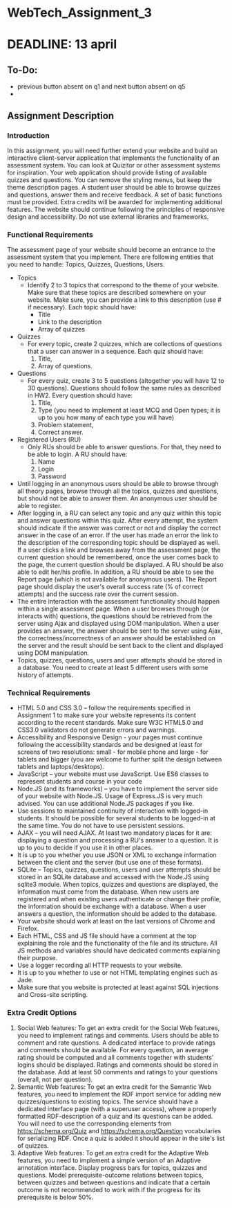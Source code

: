 # WebTech_Assignment_3
# DEADLINE: 13 april

## To-Do:
- previous button absent on q1 and next button absent on q5
- 

## Assignment Description
### Introduction
In this assignment, you will need further extend your website and build an interactive client-server application that implements the functionality
of an assessment system. You can look at Quizitor or other assessment systems for inspiration.
Your web application should provide listing of available quizzes and questions.
You can remove the styling menus, but keep the theme description pages.
A student user should be able to browse quizzes and questions, answer them and receive feedback.
A set of basic functions must be provided. Extra credits will be awarded for implementing additional features.
The website should continue following the principles of responsive design and accessibility.
Do not use external libraries and frameworks.

### Functional Requirements
The assessment page of your website should become an entrance to the assessment system that you implement.
There are following entities that you need to handle: Topics, Quizzes, Questions, Users.


- Topics
  - Identify 2 to 3 topics that correspond to the theme of your website. Make sure that these topics are described somewhere on your website. Make sure, you can provide a link to this description (use # if necessary). Each topic should have:
    - Title
    - Link to the description
    - Array of quizzes
- Quizzes
  - For every topic, create 2 quizzes, which are collections of questions that a user can answer in a sequence. Each quiz should have:
     1. Title,
     2. Array of questions.
- Questions
  - For every quiz, create 3 to 5 questions (altogether you will have 12 to 30 questions). Questions should follow the same rules as described in HW2. Every question should have:
    1. Title,
    2. Type (you need to implement at least MCQ and Open types; it is up to you how many of each type you will have)
    3. Problem statement,
    4. Correct answer.
- Registered Users (RU)
  - Only RUs should be able to answer questions. For that, they need to be able to login. A RU should have:
    1. Name
    2. Login
    3. Password
- Until logging in an anonymous users should be able to browse through all theory pages, browse through all the topics, quizzes and questions, but should not be able to answer them. An anonymous user should be able to register.
- After logging in, a RU can select any topic and any quiz within this topic and answer questions within this quiz. After every attempt, the system should indicate if the answer was correct or not and display the correct answer in the case of an error. If the user has made an error the link to the description of the corresponding topic should be displayed as well. If a user clicks a link and browses away from the assessment page, the current question should be remembered, once the user comes back to the page, the current question should be displayed. A RU should be also able to edit her/his profile. In addition, a RU should be able to see the Report page (which is not available for anonymous users). The Report page should display the user's overall success rate (% of correct attempts) and the success rate over the current session.
- The entire interaction with the assessment functionality should happen within a single assessment page. When a user browses through (or interacts with) questions, the questions should be retrieved from the server using Ajax and displayed using DOM manipulation. When a user provides an answer,  the answer should be sent to the server using Ajax, the correctness/incorrectness of an answer should be established on the server and the result should be sent back to the client and displayed using DOM manipulation.
- Topics, quizzes, questions, users and user attempts should be stored in a database. You need to create at least 5 different users with some history of attempts.

### Technical Requirements
- HTML 5.0 and CSS 3.0 – follow the requirements specified in Assignment 1 to make sure your website represents its content according to the recent standards. Make sure W3C HTML5.0 and CSS3.0 validators do not generate errors and warnings.
- Accessibility and Responsive Design - your pages must continue following the accessibility standards and be designed at least for screens of two resolutions: small - for mobile phone and large - for tablets and bigger (you are welcome to further split the design between tablets and laptops/desktops).
- JavaScript – your website must use JavaScript. Use ES6 classes to represent students and course in your code
- Node.JS (and its frameworks) – you have to implement the server side of your website with Node.JS. Usage of Express.JS is very much advised. You can use additional Node.JS packages if you like.
- Use sessions to maintained continuity of interaction with logged-in students. It should be possible for several students to be logged-in at the same time. You do not have to use persistent sessions.
- AJAX – you will need AJAX. At least two mandatory places for it are: displaying a question and processing a RU's answer to a question. It is up to you to decide if you use it in other places.
- It is up to you whether you use JSON or XML to exchange information between the client and the server (but use one of these formats).
- SQLite – Topics, quizzes, questions, users and user attempts should be stored in an SQLite database and accessed with the Node.JS using sqlite3 module. When topics, quizzes and questions are displayed, the information must come from the database. When new users are registered and when existing users authenticate or change their profile, the information should be exchange with a database. When a user answers a question, the information should be added to the database.
- Your website should work at least on the last versions of Chrome and Firefox.
- Each HTML, CSS and JS file should have a comment at the top explaining the role and the functionality of the file and its structure. All JS methods and variables should have dedicated comments explaining their purpose.
- Use a logger recording all HTTP requests to your website.
- It is up to you whether to use or not HTML templating engines such as Jade.
- Make sure that you website is protected at least against SQL injections and Cross-site scripting.

### Extra Credit Options
1. Social Web features: To get an extra credit for the Social Web features, you need to implement ratings and comments. Users should be able to comment and rate questions. A dedicated interface to provide ratings and comments should be available. For every question, an average rating should be computed and all comments together with students' logins should be displayed. Ratings and comments should be stored in the database. Add at least 50 comments and ratings to your questions (overall, not per question).
2. Semantic Web features: To get an extra credit for the Semantic Web features, you need to implement the RDF import service for adding new quizzes/questions to existing topics. The service should have a dedicated interface page (with a superuser access), where a properly formatted RDF-description of a quiz and its questions can be added. You will need to use the corresponding elements from https://schema.org/Quiz  and https://schema.org/Question vocabularies for serializing RDF. Once a quiz is added it should appear in the site's list of quizzes.
3. Adaptive Web features: To get an extra credit for the Adaptive Web features, you need to implement a simple version of an Adaptive annotation interface. Display progress bars for topics, quizzes and questions. Model prerequisite-outcome relations between topics, between quizzes and between questions and indicate that a certain outcome is not recommended to work with if the progress for its prerequisite is below 50%.